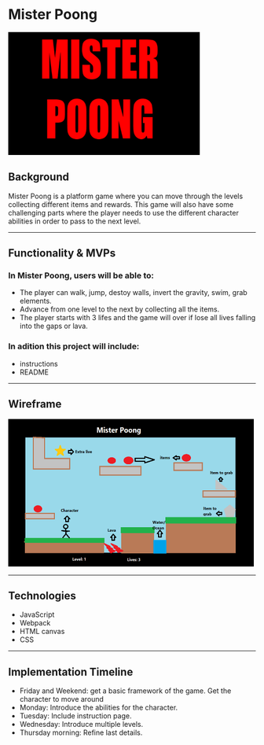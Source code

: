 # Mister Poong

<!-- ![My Image](Mister_Poong.png) -->
<img src="Mister_Poong.png" width="390" height="250"></img>

## Background

Mister Poong is a platform game where you can move through the levels collecting 
different items and rewards.
This game will also have some challenging parts where the player needs to use the different character abilities 
in order to pass to the next level.

------------------------------------------------------------------------------------------------------------------------

## Functionality & MVPs

### In Mister Poong, users will be able to:
- The player can walk, jump, destoy walls, invert the gravity, swim, grab elements.
- Advance from one level to the next by collecting all the items.
- The player starts with 3 lifes and the game will over if lose all lives falling into the gaps or lava.

### In adition this project will include:
- instructions
- README

------------------------------------------------------------------------------------------------------------------------

## Wireframe

<img src="Wireframe.png" width="500" height="300"></img>

-------------------------------------------------------------------------------------------------------------------------

## Technologies
- JavaScript
- Webpack
- HTML canvas
- CSS

-------------------------------------------------------------------------------------------------------------------------

## Implementation Timeline

- Friday and Weekend: get a basic framework of the game. Get the character to move around
- Monday: Introduce the abilities for the character.
- Tuesday: Include instruction page.
- Wednesday: Introduce multiple levels.
- Thursday morning: Refine last details.
